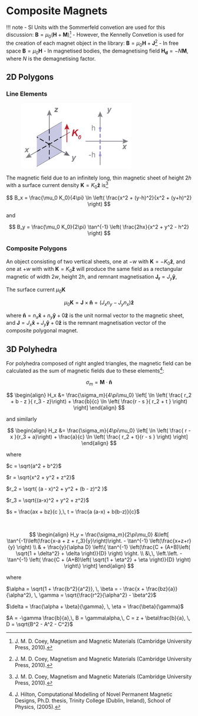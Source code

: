 # Composite Magnets

!!! note
    - SI Units with the Sommerfeld convetion are used for this discussion:
    $\mathbf{B} = \mu_0 \left( \mathbf{H} + \mathbf{M}  \right)$[^1]
    - However, the Kennelly Convetion is used for the creation of each magnet object
    in the library:
    $\mathbf{B} = \mu_0\mathbf{H} + \mathbf{J}$[^1]
    - In free space $\mathbf{B} = \mu_0 \mathbf{H}$
    - In magnetised bodies, the demagnetising field $\mathbf{H_d} = - N \mathbf{M}$,
    where $N$ is the demagnetising factor.

## 2D Polygons

### Line Elements

<figure>
    <img src="../../img/2d_sheet.png" width="300" />
</figure>

The magnetic field due to an infinitely long, thin magnetic sheet of height $2h$
with a surface current density $\mathbf{K} = K_0 \mathbf{\hat{z}}$ is[^1]

$$
B_x = \frac{\mu_0 K_0}{4\pi} \ln \left( \frac{x^2 + (y-h)^2}{x^2 + (y+h)^2} \right)
$$

and

$$
B_y = \frac{\mu_0 K_0}{2\pi} \tan^{-1} \left( \frac{2hx}{x^2 + y^2 - h^2} \right)
$$

### Composite Polygons

An object consisting of two vertical sheets, one at $-w$ with $\mathbf{K} = -K_0 \mathbf{\hat{z}}$, and one
at $+w$ with with $\mathbf{K} = K_0\mathbf{\hat{z}}$ will produce the same field as a rectangular magnetic of
width $2w$, height $2h$, and remnant magnetisation $\mathbf{J_r} = J_y \mathbf{\hat{y}}$,

The surface current $\mu_0 \mathbf{K}$

$$
\mu_0 \mathbf{K} =  \mathbf{J} \times \mathbf{\hat{n}}  = \left( J_x n_y - J_y n_x  \right)\mathbf{\hat{z}}
$$

where  $\mathbf{\hat{n}} = n_x  \mathbf{\hat{x}}  + n_y  \mathbf{\hat{y}}  + 0  \mathbf{\hat{z}}$
is the unit normal vector to the magnetic sheet, and
$\mathbf{J} = J_x  \mathbf{\hat{x}}  + J_y  \mathbf{\hat{y}}  + 0  \mathbf{\hat{z}}$
is the remnant magnetisation vector of the composite polygonal magnet.

## 3D Polyhedra

For polyhedra composed of right angled triangles, the magnetic field can be calculated as the sum of magnetic fields due to these elements[^3]:

$$
\sigma_m = \mathbf{M} \cdot \mathbf{\hat{n}}
$$

$$
\begin{align}
H_x &= \frac{\sigma_m}{4\pi\mu_0} \left[
  \ln \left( \frac{ r_2 + b - z }{ r_3  - z}\right) +  \frac{b}{c}  \ln \left(   \frac{r - s }{ r_2 + t } \right) \right]
\end{align}
$$

and similarly

$$
\begin{align}
H_z &= \frac{\sigma_m}{4\pi\mu_0} \left[
  \ln \left( \frac{ r - x }{r_3 + a}\right) + \frac{a}{c}  \ln \left(  \frac{ r_2 + t}{r - s } \right) \right]
\end{align}
$$

where

$c = \sqrt{a^2 + b^2}$

$r = \sqrt{x^2 + y^2 + z^2}$

$r_2 = \sqrt{ (a - x)^2 + y^2 + (b - z)^2 }$

$r_3 = \sqrt{(a-x)^2 + y^2 + z^2}$

$s = \frac{ax + bz}{c },\, t = \frac{a (a-x) + b(b-z)}{c}$

<br />

$$
\begin{align}
H_y = \frac{\sigma_m}{2\pi\mu_0} &\left[
  \tan^{-1}\left(\frac{x-a + z + r_3}{y}\right)\right. - \tan^{-1} \left(\frac{x+z+r}{y} \right) \\
  & + \frac{y}{\alpha D} \left\{ \tan^{-1} \left(\frac{C + (A+B)\left(  \sqrt{1 + \delta^2} + \delta \right)}{D} \right) \right. \\
  &\,\, \left.\left.  -\tan^{-1} \left( \frac{C + (A+B)\left(  \sqrt{1 + \eta^2} + \eta \right)}{D} \right) \right\} \right]
\end{align}
$$

where

$\alpha = \sqrt{1 + \frac{b^2}{a^2}}, \, \beta = - \frac{x + \frac{bz}{a}}{\alpha^2}, \, \gamma = \sqrt{\frac{r^2}{\alpha^2} - \beta^2}$

$\delta = \frac{\alpha + \beta}{\gamma}, \, \eta = \frac{\beta}{\gamma}$


$A = -\gamma \frac{b}{a},\, B = \gamma\alpha,\, C = z + \beta\frac{b}{a}, \, D = \sqrt{B^2 - A^2 - C^2}$


[^1]: J. M. D. Coey, Magnetism and Magnetic Materials (Cambridge University Press, 2010).
[^2]: E. P. Furlani, Permanent Magnet and Electromechanical Devices (Academic Press, San Diego, 2001).
[^3]: J. Hilton, Computational Modelling of Novel Permanent Magnetic Designs, Ph.D. thesis, Trinity College (Dublin, Ireland), School of Physics, (2005).

